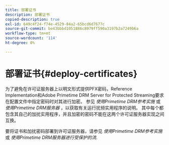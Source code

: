 ```yaml
---
title: 部署证书
description: 部署证书
copied-description: true
exl-id: 649c4f24-f74e-4529-84a2-65bcd6d7677c
source-git-commit: be43bbbd1051886c8979ff590a3197b2a7249b6a
workflow-type: tm+mt
source-wordcount: '114'
ht-degree: 0%

---
```


# 部署证书{#deploy-certificates}

为了避免在许可证服务器上以明文形式提供PFX密码，Reference Implementation和Adobe Primetime DRM Server for Protected Streaming要求在配置文件中指定密码时对其进行加密。 参见 *使用Primetime DRM参考实施* 或 *使用Primetime DRM服务器* ，以获取有关运行扰频实用程序的说明。 其中每个都包含其自己的加扰实用程序，并且加密的密码不能在这两个许可证服务器实现之间互换。

要将证书和加扰密码部署到许可证服务器，请参见 *使用Primetime DRM参考实施* 或 *使用Primetime DRM服务器进行受保护的流*.
